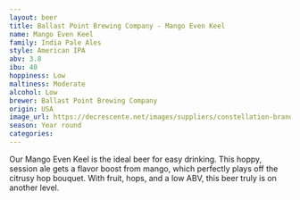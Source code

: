 ```yaml
---
layout: beer
title: Ballast Point Brewing Company - Mango Even Keel
name: Mango Even Keel
family: India Pale Ales
style: American IPA
abv: 3.8
ibu: 40
hoppiness: Low
maltiness: Moderate
alcohol: Low
brewer: Ballast Point Brewing Company
origin: USA
image_url: https://decrescente.net/images/suppliers/constellation-brands/ballast-point/ballast-point-mango-even-keel/mango-even-keel-can-lg.png
season: Year round
categories:
---
```


Our Mango Even Keel is the ideal beer for easy drinking. This hoppy, session ale gets a flavor boost from mango, which perfectly plays off the citrusy hop bouquet. With fruit, hops, and a low ABV, this beer truly is on another level.